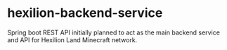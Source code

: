 # hexilion-backend-service
Spring boot REST API initially planned to act as the main backend service and API for Hexilion Land Minecraft network.
